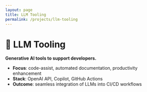 ```yaml
---
layout: page
title: LLM Tooling
permalink: /projects/llm-tooling
---
```


# 🤖 LLM Tooling

**Generative AI tools to support developers.**

- **Focus**: code-assist, automated documentation, productivity enhancement  
- **Stack**: OpenAI API, Copilot, GitHub Actions  
- **Outcome**: seamless integration of LLMs into CI/CD workflows

